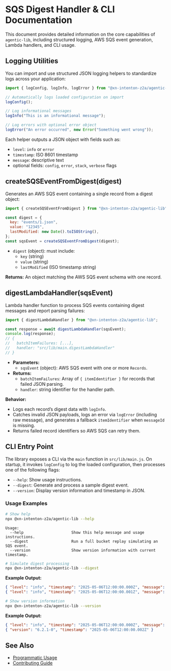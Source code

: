 # SQS Digest Handler & CLI Documentation

This document provides detailed information on the core capabilities of `agentic-lib`, including structured logging, AWS SQS event generation, Lambda handlers, and CLI usage.

## Logging Utilities

You can import and use structured JSON logging helpers to standardize logs across your application:

```js
import { logConfig, logInfo, logError } from "@xn-intenton-z2a/agentic-lib";

// Automatically logs loaded configuration on import
logConfig();

// Log informational messages
logInfo("This is an informational message");

// Log errors with optional error object
logError("An error occurred", new Error("Something went wrong"));
```

Each helper outputs a JSON object with fields such as:

- `level`: `info` or `error`
- `timestamp`: ISO 8601 timestamp
- `message`: descriptive text
- optional fields: `config`, `error`, `stack`, `verbose` flags

## createSQSEventFromDigest(digest)

Generates an AWS SQS event containing a single record from a digest object:

```js
import { createSQSEventFromDigest } from "@xn-intenton-z2a/agentic-lib";

const digest = {
  key: "events/1.json",
  value: "12345",
  lastModified: new Date().toISOString(),
};
const sqsEvent = createSQSEventFromDigest(digest);
```

- `digest` (object): must include:
  - `key` (string)
  - `value` (string)
  - `lastModified` (ISO timestamp string)

**Returns:** An object matching the AWS SQS event schema with one record.

## digestLambdaHandler(sqsEvent)

Lambda handler function to process SQS events containing digest messages and report parsing failures:

```js
import { digestLambdaHandler } from "@xn-intenton-z2a/agentic-lib";

const response = await digestLambdaHandler(sqsEvent);
console.log(response);
// {
//   batchItemFailures: [...],
//   handler: "src/lib/main.digestLambdaHandler"
// }
```

- **Parameters:**
  - `sqsEvent` (object): AWS SQS event with one or more `Records`.
- **Returns:**
  - `batchItemFailures`: Array of `{ itemIdentifier }` for records that failed JSON parsing.
  - `handler`: string identifier for the handler path.

**Behavior:**

- Logs each record’s digest data with `logInfo`.
- Catches invalid JSON payloads, logs an error via `logError` (including raw message), and generates a fallback `itemIdentifier` when `messageId` is missing.
- Returns failed record identifiers so AWS SQS can retry them.

## CLI Entry Point

The library exposes a CLI via the `main` function in `src/lib/main.js`. On startup, it invokes `logConfig` to log the loaded configuration, then processes one of the following flags:

- `--help`: Show usage instructions.
- `--digest`: Generate and process a sample digest event.
- `--version`: Display version information and timestamp in JSON.

### Usage Examples

```bash
# Show help
npx @xn-intenton-z2a/agentic-lib --help
```
```
Usage:
  --help                     Show this help message and usage instructions.
  --digest                   Run a full bucket replay simulating an SQS event.
  --version                  Show version information with current timestamp.
```

```bash
# Simulate digest processing
npx @xn-intenton-z2a/agentic-lib --digest
```
**Example Output:**
```json
{ "level": "info", "timestamp": "2025-05-06T12:00:00.000Z", "message": "Configuration loaded", "config": {} }
{ "level": "info", "timestamp": "2025-05-06T12:00:00.001Z", "message": "Digest Lambda received event: {...}" }
```

```bash
# Show version information
npx @xn-intenton-z2a/agentic-lib --version
```
**Example Output:**
```json
{ "level": "info", "timestamp": "2025-05-06T12:00:00.000Z", "message": "Configuration loaded", "config": {} }
{ "version": "6.2.1-0", "timestamp": "2025-05-06T12:00:00.002Z" }
```

## See Also

- [Programmatic Usage](../README.md)
- [Contributing Guide](../../CONTRIBUTING.md)
